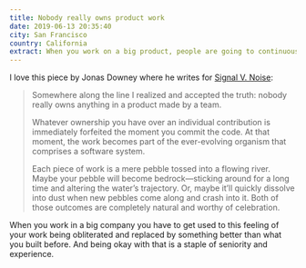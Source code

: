```yaml
---
title: Nobody really owns product work
date: 2019-06-13 20:35:40
city: San Francisco
country: California
extract: When you work on a big product, people are going to continuously replace your work.
---
```


I love this piece by Jonas Downey where he writes for [Signal V. Noise](https://m.signalvnoise.com/nobody-really-owns-product-work):

> Somewhere along the line I realized and accepted the truth: nobody really owns anything in a product made by a team.
>
> Whatever ownership you have over an individual contribution is immediately forfeited the moment you commit the code. At that moment, the work becomes part of the ever-evolving organism that comprises a software system.
>
> Each piece of work is a mere pebble tossed into a flowing river. Maybe your pebble will become bedrock—sticking around for a long time and altering the water’s trajectory. Or, maybe it’ll quickly dissolve into dust when new pebbles come along and crash into it. Both of those outcomes are completely natural and worthy of celebration.

When you work in a big company you have to get used to this feeling of your work being obliterated and replaced by something better than what you built before. And being okay with that is a staple of seniority and experience.
